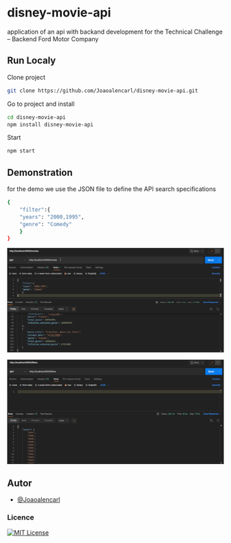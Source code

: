 
# disney-movie-api
 application of an api with backand development for the Technical Challenge – Backend Ford Motor Company

## Run Localy

Clone project

```bash
git clone https://github.com/Joaoalencarl/disney-movie-api.git
```

Go to project and install

```bash
cd disney-movie-api
npm install disney-movie-api
```

Start

```bash
npm start
```
## Demonstration

for the demo we use the JSON file to define the API search specifications

```bash
{
    "filter":{
    "years": "2000,1995",
    "genre": "Comedy"
    }
}
```

![Filter host demonstation on Postman](/gif/filters.gif)

![Movies host demonstation on Postman](/gif/movies.gif)
## Autor

- [@Joaoalencarl](https://github.com/Joaoalencarl)


### Licence

[![MIT License](https://img.shields.io/badge/License-MIT-green.svg)](https://choosealicense.com/licenses/mit/) 
